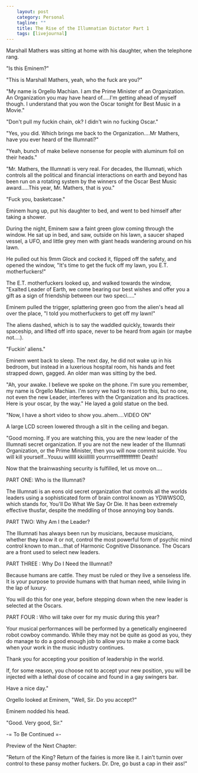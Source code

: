 ```yaml
---                                                 
    layout: post                                    
    category: Personal                              
    tagline: ""
    title: The Rise of the Illumnatian Dictator Part 1
    tags: [livejournal]   
---
```




Marshall Mathers was sitting at home with his daughter, when the telephone rang.

"Is this Eminem?"

"This is Marshall Mathers, yeah, who the fuck are you?"

"My name is Orgello Machian. I am the Prime Minister of an Organization. An Organization you may have heard of.....I'm getting ahead of myself though. I understand that you won the Oscar tonight for Best Music in a Movie."

"Don't pull my fuckin chain, ok? I didn't win no fucking Oscar."

"Yes, you did. Which brings me back to the Organization....Mr Mathers, have you ever heard of the Illumnati?"

"Yeah, bunch of make believe nonsense for people with aluminum foil on their heads."

"Mr. Mathers, the Illumnati is very real. For decades, the Illumnati, which controls all the political and financial interactions on earth and beyond has been run on a rotating system by the winners of the Oscar Best Music award.....This year, Mr. Mathers, that is you."

"Fuck you, basketcase."

Eminem hung up, put his daughter to bed, and went to bed himself after taking a shower.

During the night, Eminem saw a faint green glow coming through the window. He sat up in bed, and saw, outside on his lawn, a saucer shaped vessel, a UFO, and little grey men with giant heads wandering around on his lawn.

He pulled out his 9mm Glock and cocked it, flipped off the safety, and opened the window, "It's time to get the fuck off my lawn, you E.T. motherfuckers!"

The E.T. motherfuckers looked up, and walked towards the window, "Exalted Leader of Earth, we come bearing our best wishes and offer you a gift as a sign of friendship between our two speci....."

Eminem pulled the trigger, splattering green goo from the alien's head all over the place, "I told you motherfuckers to get off my lawn!"

The aliens dashed, which is to say the waddled quickly, towards their spaceship, and lifted off into space, never to be heard from again (or maybe not....).

"Fuckin' aliens."

Eminem went back to sleep. The next day, he did not wake up in his bedroom, but instead in a luxerious hospital room, his hands and feet strapped down, gagged. An older man was sitting by the bed.

"Ah, your awake. I believe we spoke on the phone. I'm sure you remember, my name is Orgello Machian. I'm sorry we had to resort to this, but no one, not even the new Leader, interferes with the Organization and its practices. Here is your oscar, by the way." He layed a gold statue on the bed.

"Now, I have a short video to show you..ahem....VIDEO ON"

A large LCD screen lowered through a slit in the ceiling and began.

"Good morning. If you are watching this, you are the new leader of the Illumnati secret organization. If you are not the new leader of the Illumnati Organization, or the Prime Minister, then you will now commit suicide. You will kill yourself...Youuu willlll kkiiillllll yourrrrselfffffffffff! Death!

Now that the brainwashing security is fulfilled, let us move on....

PART ONE: Who is the Illumnati?

The Illumnati is an eons old secret organization that controls all the worlds leaders using a sophisticated form of brain control known as YDWWSOD, which stands for, You'll Do What We Say Or Die. It has been extremely effective thusfar, despite the meddling of those annoying boy bands.

PART TWO: Why Am I the Leader?

The Illumnati has always been run by musicians, because musicians, whether they know it or not, control the most powerful form of psychic mind control known to man...that of Harmonic Cognitive Dissonance. The Oscars are a front used to select new leaders.

PART THREE : Why Do I Need the Illumnati?

Because humans are cattle. They must be ruled or they live a senseless life. It is your purpose to provide humans with that human need, while living in the lap of luxury.

You will do this for one year, before stepping down when the new leader is selected at the Oscars.

PART FOUR : Who will take over for my music during this year?

Your musical performances will be performed by a genetically engineered robot cowboy commando. While they may not be quite as good as you, they do manage to do a good enough job to allow you to make a come back when your work in the music industry continues.

Thank you for accepting your position of leadership in the world.

If, for some reason, you choose not to accept your new position, you will be injected with a lethal dose of cocaine and found in a gay swingers bar.

Have a nice day."

Orgello looked at Eminem, "Well, Sir. Do you accept?"

Eminem nodded his head.

"Good. Very good, Sir."

-= To Be Continued =-

Preview of the Next Chapter:

"Return of the King? Return of the fairies is more like it. I ain't turnin over control to these pansy mother fuckers. Dr. Dre, go bust a cap in their ass!"
